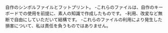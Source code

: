 自作のシンボルファイルとフットプリント。
-これらのファイルは、自作のキーボードでの使用を前提に、素人の知識で作成したものです。
-利用、改変など無断で自由にしていただいて結構です。
-これらのファイルの利用により発生した損害について、私は責任を負うものではありません。
